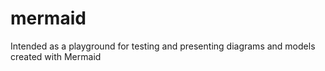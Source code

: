 # mermaid
Intended as a playground for testing and presenting diagrams and models created with Mermaid
